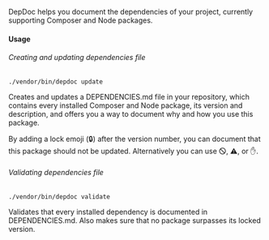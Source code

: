 DepDoc helps you document the dependencies of your project, currently supporting Composer and Node packages.

#### Usage 

###### Creating and updating dependencies file

```
./vendor/bin/depdoc update
```

Creates and updates a DEPENDENCIES.md file in your repository, which contains every installed Composer and Node package, its version and description, and offers you a way to document why and how you use this package.

By adding a lock emoji (🔒) after the version number, you can document that this package should not be updated. Alternatively you can use 🛇, ⚠, or ✋.

###### Validating dependencies file

```
./vendor/bin/depdoc validate
```

Validates that every installed dependency is documented in DEPENDENCIES.md. Also makes sure that no package surpasses its locked version.
